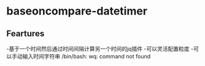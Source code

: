# baseoncompare-datetimer
## Feartures
-基于一个时间然后通过时间间隔计算另一个时间的jq插件
-可以灵活配置粒度
-可以手动输入时间字符串
/bin/bash: wq: command not found
